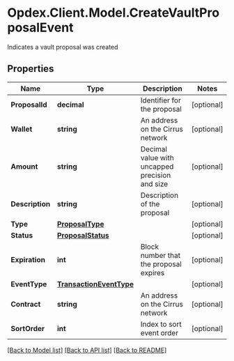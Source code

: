 # Opdex.Client.Model.CreateVaultProposalEvent
Indicates a vault proposal was created

## Properties

Name | Type | Description | Notes
------------ | ------------- | ------------- | -------------
**ProposalId** | **decimal** | Identifier for the proposal | [optional] 
**Wallet** | **string** | An address on the Cirrus network | [optional] 
**Amount** | **string** | Decimal value with uncapped precision and size | [optional] 
**Description** | **string** | Description of the proposal | [optional] 
**Type** | [**ProposalType**](ProposalType.md) |  | [optional] 
**Status** | [**ProposalStatus**](ProposalStatus.md) |  | [optional] 
**Expiration** | **int** | Block number that the proposal expires | [optional] 
**EventType** | [**TransactionEventType**](TransactionEventType.md) |  | [optional] 
**Contract** | **string** | An address on the Cirrus network | [optional] 
**SortOrder** | **int** | Index to sort event order | [optional] 

[[Back to Model list]](../README.md#documentation-for-models) [[Back to API list]](../README.md#documentation-for-api-endpoints) [[Back to README]](../README.md)

